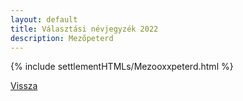 ```yaml
---
layout: default
title: Választási névjegyzék 2022
description: Mezőpeterd
---
```


{% include settlementHTMLs/Mezooxxpeterd.html %}

[Vissza](./)